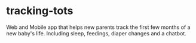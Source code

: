 # tracking-tots
Web and Mobile app that helps new parents track the first few months of a new baby's life. Including sleep, feedings, diaper changes and a chatbot.
